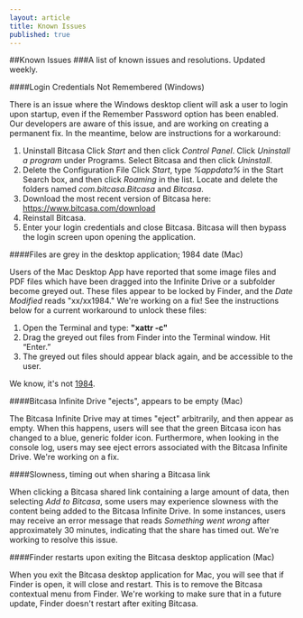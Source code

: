 ```yaml
---
layout: article
title: Known Issues
published: true
---
```


##Known Issues
###A list of known issues and resolutions. Updated weekly.

####Login Credentials Not Remembered (Windows)

There is an issue where the Windows desktop client will ask a user to login upon startup, even if the Remember Password option has been enabled. Our developers are aware of this issue, and are working on creating a permanent fix. In the meantime, below are instructions for a workaround:

1. Uninstall Bitcasa
Click *Start* and then click *Control Panel*.
Click *Uninstall a program* under Programs.
Select Bitcasa and then click *Uninstall*.
2. Delete the Configuration File
Click *Start*, type *%appdata%* in the Start Search box, and then click *Roaming* in the list.
Locate and delete the folders named *com.bitcasa.Bitcasa* and *Bitcasa*.
3. Download the most recent version of Bitcasa here: <https://www.bitcasa.com/download>
4. Reinstall Bitcasa.
5. Enter your login credentials and close Bitcasa. Bitcasa will then bypass the login screen upon opening the application.

####Files are grey in the desktop application; 1984 date (Mac)

Users of the Mac Desktop App have reported that some image files and PDF files which have been dragged into the Infinite Drive or a subfolder become greyed out. These files appear to be locked by Finder, and the *Date Modified* reads "xx/xx1984." We're working on a fix! See the instructions below for a current workaround to unlock these files:

1. Open the Terminal and type: **"xattr -c"**
2. Drag the greyed out files from Finder into the Terminal window.
Hit “Enter.”
3. The greyed out files should appear black again, and be accessible to the user.

We know, it's not [1984](http://www.youtube.com/watch?v=KvkKX035484). 

####Bitcasa Infinite Drive "ejects", appears to be empty (Mac)

The Bitcasa Infinite Drive may at times "eject" arbitrarily, and then appear as empty. When this happens, users will see that the green Bitcasa icon has changed to a blue, generic folder icon. Furthermore, when looking in the console log, users may see eject errors associated with the Bitcasa Infinite Drive. We're working on a fix. 

####Slowness, timing out when sharing a Bitcasa link

When clicking a Bitcasa shared link containing a large amount of data, then selecting *Add to Bitcasa*, some users may experience slowness with the content being added to the Bitcasa Infinite Drive. In some instances, users may receive an error message that reads *Something went wrong* after approximately 30 minutes, indicating that the share has timed out. We're working to resolve this issue. 

####Finder restarts upon exiting the Bitcasa desktop application (Mac)

When you exit the Bitcasa desktop application for Mac, you will see that if Finder is open, it will close and restart. This is to remove the Bitcasa contextual menu from Finder. We're working to make sure that in a future update, Finder doesn't restart after exiting Bitcasa.





